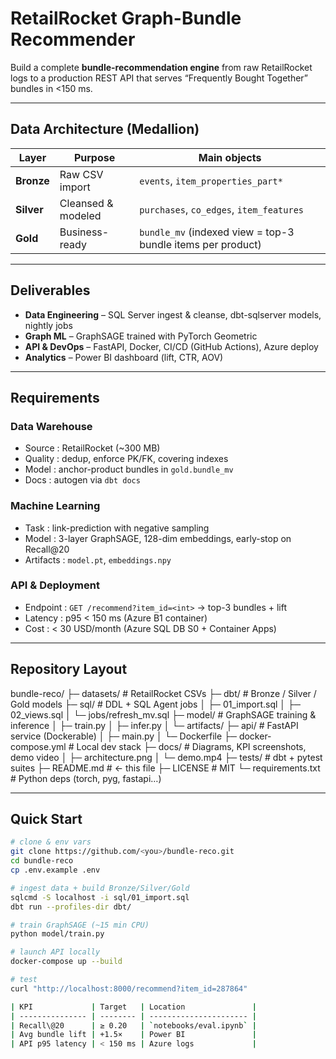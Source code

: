 # RetailRocket Graph-Bundle Recommender

Build a complete **bundle-recommendation engine** from raw RetailRocket logs to a production REST API that serves “Frequently Bought Together” bundles in <150 ms.

---

## Data Architecture (Medallion)

| Layer | Purpose | Main objects |
|-------|---------|--------------|
| **Bronze** | Raw CSV import | `events`, `item_properties_part*` |
| **Silver** | Cleansed & modeled | `purchases`, `co_edges`, `item_features` |
| **Gold** | Business-ready | `bundle_mv` (indexed view = top-3 bundle items per product) |


---

## Deliverables

* **Data Engineering** – SQL Server ingest & cleanse, dbt-sqlserver models, nightly jobs  
* **Graph ML** – GraphSAGE trained with PyTorch Geometric  
* **API & DevOps** – FastAPI, Docker, CI/CD (GitHub Actions), Azure deploy  
* **Analytics** – Power BI dashboard (lift, CTR, AOV)

---

## Requirements

### Data Warehouse
* Source : RetailRocket (~300 MB)  
* Quality : dedup, enforce PK/FK, covering indexes  
* Model : anchor-product bundles in `gold.bundle_mv`  
* Docs : autogen via `dbt docs`

### Machine Learning
* Task : link-prediction with negative sampling  
* Model : 3-layer GraphSAGE, 128-dim embeddings, early-stop on Recall@20  
* Artifacts : `model.pt`, `embeddings.npy`

### API & Deployment
* Endpoint : `GET /recommend?item_id=<int>` → top-3 bundles + lift  
* Latency : p95 < 150 ms (Azure B1 container)  
* Cost : < 30 USD/month (Azure SQL DB S0 + Container Apps)

---

## Repository Layout

bundle-reco/
├─ datasets/             # RetailRocket CSVs
├─ dbt/                  # Bronze / Silver / Gold models
├─ sql/                  # DDL + SQL Agent jobs
│ ├─ 01_import.sql
│ ├─ 02_views.sql
│ └─ jobs/refresh_mv.sql
├─ model/                # GraphSAGE training & inference
│ ├─ train.py
│ ├─ infer.py
│ └─ artifacts/
├─ api/                  # FastAPI service (Dockerable)
│ ├─ main.py
│ └─ Dockerfile
├─ docker-compose.yml    # Local dev stack
├─ docs/                 # Diagrams, KPI screenshots, demo video
│ ├─ architecture.png
│ └─ demo.mp4
├─ tests/ # dbt + pytest suites
├─ README.md # ← this file
├─ LICENSE # MIT
└─ requirements.txt      # Python deps (torch, pyg, fastapi…)

---

## Quick Start
```bash
# clone & env vars
git clone https://github.com/<you>/bundle-reco.git
cd bundle-reco
cp .env.example .env

# ingest data + build Bronze/Silver/Gold
sqlcmd -S localhost -i sql/01_import.sql
dbt run --profiles-dir dbt/

# train GraphSAGE (~15 min CPU)
python model/train.py

# launch API locally
docker-compose up --build

# test
curl "http://localhost:8000/recommend?item_id=287864"

| KPI             | Target   | Location               |
| --------------- | -------- | ---------------------- |
| Recall\@20      | ≥ 0.20   | `notebooks/eval.ipynb` |
| Avg bundle lift | +1.5×    | Power BI               |
| API p95 latency | < 150 ms | Azure logs             |
